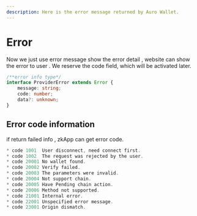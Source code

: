 ```yaml
---
description: Here is the error message returned by Auro Wallet.
---
```


# Error

Now we just use error message show the error detail , website can show the error to user . We reserve the code field, which will be activated later.

```typescript
/**error info type*/
interface ProviderError extends Error {
    message: string;
    code: number;
    data?: unknown;
}
```

## Error code information

if return failed info , zkApp can get error code.

```typescript
* code 1001  User disconnect, need connect first.
* code 1002  The request was rejected by the user.
* code 20001 No wallet found.
* code 20002 Verify failed.
* code 20003 The parameters were invalid.
* code 20004 Not support chain.
* code 20005 Have Pending chain action.
* code 20006 Method not supported.
* code 21001 Internal error.
* code 22001 Unspecified error message.
* code 23001 Origin dismatch.
```
